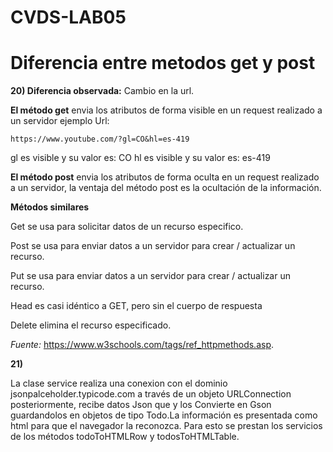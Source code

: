 # CVDS-LAB05

# Diferencia entre metodos get y post


**20) Diferencia observada:** Cambio en la url.


**El método get** envia los atributos de forma visible en un request realizado a un servidor ejemplo Url:

    https://www.youtube.com/?gl=CO&hl=es-419

gl es visible y su valor es: CO
hl es visible y su valor es: es-419

**El método post** envia los atributos de forma oculta en un request realizado a un servidor, la ventaja del método post es la ocultación de la información.

**Métodos similares**

Get se usa para solicitar datos de un recurso especifico.

Post se usa para enviar datos a un servidor para crear / actualizar un recurso.

Put se usa para enviar datos a un servidor para crear / actualizar un recurso.

Head es casi idéntico a GET, pero sin el cuerpo de respuesta

Delete elimina el recurso especificado.

*Fuente:* https://www.w3schools.com/tags/ref_httpmethods.asp.

**21)**

La clase service realiza una conexion con el dominio jsonpalceholder.typicode.com a través de un objeto URLConnection posteriormente, recibe datos Json que y los Convierte en Gson guardandolos en objetos de tipo Todo.La información es presentada como html para que el navegador la reconozca. Para esto se prestan los servicios de los métodos todoToHTMLRow y todosToHTMLTable.










